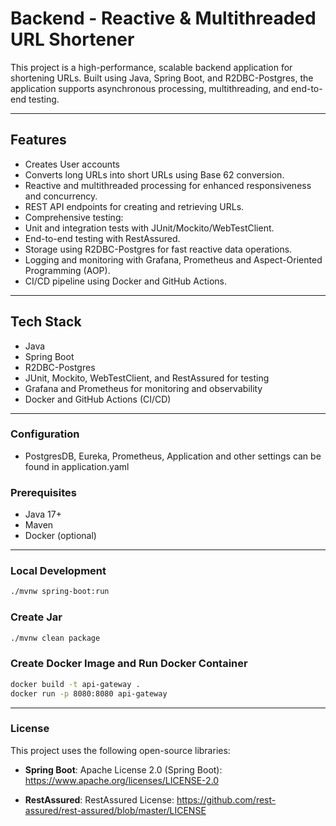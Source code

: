 # Backend - Reactive & Multithreaded URL Shortener

This project is a high-performance, scalable backend application for shortening URLs. 
Built using Java, Spring Boot, and R2DBC-Postgres, the application supports asynchronous processing, multithreading, and end-to-end testing.

---

## Features
- Creates User accounts
- Converts long URLs into short URLs using Base 62 conversion.
- Reactive and multithreaded processing for enhanced responsiveness and concurrency.
- REST API endpoints for creating and retrieving URLs.
- Comprehensive testing:
- Unit and integration tests with JUnit/Mockito/WebTestClient.
- End-to-end testing with RestAssured.
- Storage using R2DBC-Postgres for fast reactive data operations.
- Logging and monitoring with Grafana, Prometheus and Aspect-Oriented Programming (AOP).
- CI/CD pipeline using Docker and GitHub Actions.

---

## Tech Stack
- Java
- Spring Boot
- R2DBC-Postgres
- JUnit, Mockito, WebTestClient, and RestAssured for testing
- Grafana and Prometheus for monitoring and observability
- Docker and GitHub Actions (CI/CD)

---

### Configuration
- PostgresDB, Eureka, Prometheus, Application and other settings can be found in application.yaml

### Prerequisites

- Java 17+
- Maven
- Docker (optional)

---

### Local Development

```bash
./mvnw spring-boot:run
```

### Create Jar

```bash
./mvnw clean package
```

### Create Docker Image and Run Docker Container
```bash
docker build -t api-gateway .
docker run -p 8080:8080 api-gateway
```

---

### License
This project uses the following open-source libraries:

- **Spring Boot**: Apache License 2.0 (Spring Boot): https://www.apache.org/licenses/LICENSE-2.0

- **RestAssured**: RestAssured License: https://github.com/rest-assured/rest-assured/blob/master/LICENSE
